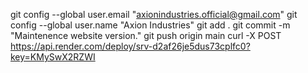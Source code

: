 git config --global user.email "axionindustries.official@gmail.com"
git config --global user.name "Axion Industries"
git add .
git commit -m "Maintenence website version."
git push origin main
curl -X POST https://api.render.com/deploy/srv-d2af26je5dus73cplfc0?key=KMySwX2RZWI